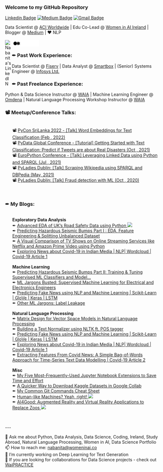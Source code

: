 ### Welcome to my GitHub Repository

[Linkedin Badge](https://www.linkedin.com/in/nabanita-roy/) [![Medium Badge](https://img.shields.io/badge/-@mailharshkhatri-03a57a?style=flat-square&labelColor=000000&logo=Medium&link=https://nroy0110.medium.com/)](https://nroy0110.medium.com/)
[![Gmail Badge](https://img.shields.io/badge/-mailharshkhatri@gmail.com-c14438?style=flat-square&logo=Gmail&logoColor=white&link=mailto:nroy0110@gmail.com)](mailto:nroy0110@gmail.com)


Data Scientist @ [ACI Worldwide](https://www.aciworldwide.com/) | Edu Co-Lead @ [Women in AI Ireland](https://www.linkedin.com/company/women-in-ai-ireland/?viewAsMember=true) | Blogger @ [Medium](https://nroy0110.medium.com/) | ❤ NLP </br>
</br>
<a href="http://www.linkedin.com/in/nabanita-roy">
  <img align="left" alt="Nabanita's LinkedIN" width="22px" src="https://raw.githubusercontent.com/peterthehan/peterthehan/master/assets/linkedin.svg" />
</a>
<a href="https://medium.com/@nroy0110">
  <img align="left" alt="Nabanita's Medium" height="22px" src="https://github.com/Medium/medium-logos/blob/master/01_Logo/03_Two_Color/01_Black_White/PNG/RGB/Medium-Logo-Two-Color-Black-White-RGB%401x.png"/>
</a>
</br>
<h3>✒ Past  Work Experience:</h3>
Data Scientist @ <a href='https://www.fiserv.com/'>Fiserv</a> | Data Analyst @ <a href='https://www.smartbox.com/ie/'>Smartbox</a> | (Senior) Systems Engineer @ <a href='https://www.infosys.com/'>Infosys Ltd.</a>
</br>
<h3>✒ Past Freelance Experience:</h3>
Python & Data Science Instructor @ <a href='https://www.womenaiacademy.com'>WAIA</a> | Machine Learning Engineer @ <a href='https://omdena.com/'>Omdena</a> | Natural Language Processing Workshop Instructor @ <a href='https://www.womenaiacademy.com'>WAIA</a>

<h3>📽 Meetup/Conference Talks:</h3>
<div>
  <ul>
     </br>
    📽 <a href="https://www.youtube.com/watch?v=ORHrobrJIig" rel="noopener"> PyCon SriLanka 2022 - [Talk] Word Embeddings for Text Classification (Feb , 2022)</a></br>
    📽 <a href="https://www.youtube.com/watch?v=kNLqQSqbO5k" rel="noopener"> PyData Global Conference - [Tutorial] Getting Started with Text Classification: Predict if Tweets are about Real Disasters (Oct , 2021)</a></br>
    📽 <a href="https://www.youtube.com/watch?v=LgA_RVOAbCI" rel="noopener"> EuroPython Conference - [Talk] Leveraging Linked Data using Python and SPARQL (Jul , 2021)</a></br>
    📽 <a href="https://www.youtube.com/watch?v=N5XXeZs5vz0" rel="noopener"> PyLadies Dublin: [Talk] Scraping Wikipedia using SPARQL and DBPedia (May, 2021) </a></br>
    📽 <a href="https://www.youtube.com/watch?v=-TtzMLM9dT8" rel="noopener"> PyLadies Dublin: [Talk] Fraud detection with ML (Oct , 2020)</a></br>
  </ul>
</div>
 
</br>
<h3>✒ My Blogs:</h3>
<div>
<ul>
  </br>
<b>Exploratory Data Analysis</b></br>
✒ <a href="https://omdena.com/blog/advanced-eda/" rel="noopener">Advanced EDA of UK’s Road Safety Data using Python </a><a href="https://omdena.com/"><img height="10px" src="https://omdena.com/wp-content/uploads/2019/12/logo-2.png"></a></br>
✒ <a href="https://towardsdatascience.com/predicting-hazardous-seismic-bumps-using-supervised-classification-algorithms-part-i-2c5d21f379bc" rel="noopener">Predicting Hazardous Seismic Bumps Part I&nbsp;: EDA, Feature Engineering &amp; Splitting Unbalanced Dataset</a></br>
✒ <a href="https://towardsdatascience.com/tv-shows-on-online-streaming-services-a-visual-comparison-using-python-cd269bed44fd" rel="noopener">A Visual Comparison of TV Shows on Online Streaming Services like Netflix and Amazon Prime Video using Python</a></br>
✒ <a href="https://towardsdatascience.com/exploring-news-about-covid-19-in-indian-media-nlp-wordcloud-covid-19-article-1-2bcbb127dfb3" rel="noopener">Exploring News about Covid-19 in Indian Media | NLP| Wordcloud | Covid-19 Article 1</a></br>
</br>
<b>Machine Learning</b></br>
✒ <a href="https://towardsdatascience.com/predicting-hazardous-seismic-bumps-part-ii-training-supervised-classifier-models-and-8b9104b611b0" rel="noopener">Predicting Hazardous Seismic Bumps Part II: Training &amp; Tuning Supervised ML Classifiers and Model…</a></br>
✒ <a href="https://towardsdatascience.com/a-simplified-explanation-of-supervised-machine-learning-for-electrical-and-electronics-engineers-6d533cdedc6d" rel="noopener">ML Jargons Busted: Supervised Machine Learning for Electrical and Electronics Engineers</a></br>
✒ <a href="https://towardsdatascience.com/predicting-fake-news-using-nlp-and-machine-learning-scikit-learn-glove-keras-lstm-7bbd557c3443" rel="noopener">Predicting Fake News using NLP and Machine Learning | Scikit-Learn | GloVe | Keras | LSTM</a></br>
✒ <a href="https://towardsdatascience.com/other-ml-jargons-label-leakage-9e85b22c6fd0" rel="noopener">Other ML Jargons: Label Leakage</a></br>

</br>
<b>Natural Language Processing</b></br>
✒ <a href="https://towardsdatascience.com/matrix-design-for-vector-space-models-in-natural-language-processing-fbef22c10399" rel="noopener">Matrix Design for Vector Space Models in Natural Language Processing</a></br>
✒ <a href="https://towardsdatascience.com/building-a-text-normalizer-using-nltk-ft-pos-tagger-e713e611db8" rel="noopener">Building a Text Normalizer using NLTK ft. POS tagger</a>
</br>
✒ <a href="https://towardsdatascience.com/predicting-fake-news-using-nlp-and-machine-learning-scikit-learn-glove-keras-lstm-7bbd557c3443" rel="noopener">Predicting Fake News using NLP and Machine Learning | Scikit-Learn | GloVe | Keras | LSTM</a></br>
✒ <a href="https://towardsdatascience.com/exploring-news-about-covid-19-in-indian-media-nlp-wordcloud-covid-19-article-1-2bcbb127dfb3" rel="noopener">Exploring News about Covid-19 in Indian Media | NLP| Wordcloud | Covid-19 Article 1</a></br>
✒ <a href="https://towardsdatascience.com/extracting-features-from-covids-news-a-simple-bag-of-words-approach-for-time-series-text-data-bffe59de76a1" rel="noopener">Extracting Features From Covid News: A Simple Bag-of-Words Approach for Time-Series Text Data Modelling | Covid-19 Article 2</a></br>
</br>
<b>Misc</b></br>
✒ <a href="https://nroy0110.medium.com/my-five-most-frequently-used-jupyter-notebook-extensions-to-save-time-and-effort-2aeb2ff25e50" rel="noopener">My Five Most-Frequently-Used Jupyter Notebook Extensions to Save Time and Effort</a></br>
✒ <a href="https://towardsdatascience.com/a-quicker-way-to-download-kaggle-datasets-in-google-collab-abe90bf8c866" rel="noopener">A Quicker Way to Download Kaggle Datasets in Google Collab</a></br>
✒ <a href="https://towardsdatascience.com/common-git-commands-cheat-sheet-9cd8efcabd17" rel="noopener">My Common Git Commands Cheat Sheet</a></br>
✒ <a href="https://medium.com/womeninai/human-like-machines-yeah-right-fcf0759468ad" rel="noopener">Human-like Machines? Yeah, right!  </a><a href="https://www.womeninai.co/"><img height="15px" src="https://cdn-images-1.medium.com/fit/c/54/54/1*8-iLb9PK3GzWcR3SORQnDQ.png"></a></br>
✒ <a href="https://medium.com/womeninai/ai4good-augmented-reality-and-virtual-reality-applications-to-replace-zoos-33bf33724eab" rel="noopener">AI4Good: Augmented Reality and Virtual Reality Applications to Replace Zoos  </a><a href="https://www.womeninai.co/"><img height="15px" src="https://cdn-images-1.medium.com/fit/c/54/54/1*8-iLb9PK3GzWcR3SORQnDQ.png"></a></br>
</ul>
</div>

<!--
**royn5618/royn5618** is a ✨ _special_ ✨ repository because its `README.md` (this file) appears on your GitHub profile.

Here are some ideas to get you started:

- 🔭 I’m currently working on ...
- 🌱 I’m currently learning ...
- 👯 I’m looking to collaborate on ...
- 🤔 I’m looking for help with ...
- 💬 Ask me about ...
- 📫 How to reach me: ...
- 😄 Pronouns: ...
- ⚡ Fun fact: ...

![Roy's Github Stats](https://github-readme-stats.vercel.app/api?username=royn5618&show_icons=true&theme=radical)
-->
</br>
</br>
---
 
💬 Ask me about Python, Data Analysis, Data Science, Coding, Ireland, Study Abroad, Natural Language Processing, Women in AI, Data Science Portfolio</br>
📫 How to reach me: <a>nabanita@womeninai.co</a></br>
🔭 I’m currently working on Deep Learning for Text Generation</br>
👯 If you are looking for collaborations for Data Science projects - check out [WaiPRACTICE](https://women-in-ai-ireland.github.io/WAIPracticeInfoPage/)
